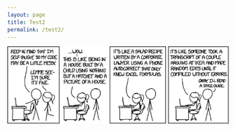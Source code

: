 ```yaml
---
layout: page
title: Test2
permalink: /test2/
---
```

<div>
  <img src="/img/code_quality.png" align="left" padding="10px" />
</div>  



